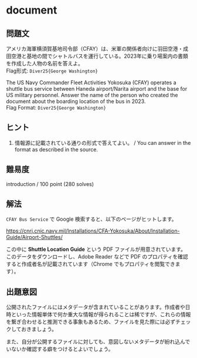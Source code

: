 # document

## 問題文

アメリカ海軍横須賀基地司令部（CFAY）は、米軍の関係者向けに羽田空港・成田空港と基地の間でシャトルバスを運行している。2023年に乗り場案内の書類を作成した人物の名前を答えよ。  
Flag形式: `Diver25{George Washington}`  

The US Navy Commander Fleet Activities Yokosuka (CFAY) operates a shuttle bus service between Haneda airport/Narita airport and the base for US military personnel. Answer the name of the person who created the document about the boarding location of the bus in 2023.  
Flag Format: `Diver25{George Washington}`


## ヒント

1. 情報源に記載されている通りの形式で答えてよい。 / You can answer in the format as described in the source.

## 難易度

introduction / 100 point (280 solves)

## 解法

`CFAY Bus Service` で Google 検索すると、以下のページがヒットします。

https://cnrj.cnic.navy.mil/Installations/CFA-Yokosuka/About/Installation-Guide/Airport-Shuttles/

この中に **​Shuttle Location Guide** という PDF ファイルが用意されています。このデータをダウンロードし、Adobe Reader などで PDF のプロパティを確認すると作成者名が記載されています（Chrome でもプロパティを閲覧できます）。

## 出題意図

公開されたファイルにはメタデータが含まれていることがあります。作成者や日時といった情報単体で何か重大な情報が得られることは稀ですが、これらの情報を繋ぎ合わせると推測できる事象もあるため、ファイルを見た際には必ずチェックしておきましょう。

また、自分が公開するファイルに対しても、意図しないメタデータが紛れ込んでいないか確認する癖をつけるとよいでしょう。
